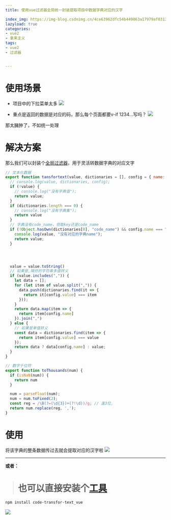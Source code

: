 ```yaml
---
title: 使用vue过滤器全局统一封装提取项目中数据字典对应的汉字

index_img: https://img-blog.csdnimg.cn/4ce63962dfc54b449863a17979af0312.png
lazyload: true
categories:
- vue2
- 拿来主义
tags:
- vue2
- 过滤器


---
```













# 使用场景
- 项目中的下拉菜单太多
![](https://img-blog.csdnimg.cn/4ce63962dfc54b449863a17979af0312.png)

- 重点是返回的数据是对应的码，那么每个页面都要v-if 1234...写吗？
![](https://img-blog.csdnimg.cn/57caa2f79b8941b2b77cae085ed3a370.png?x-oss-process=image/watermark,type_d3F5LXplbmhlaQ,shadow_50,text_Q1NETiBA5YWo5piT,size_20,color_FFFFFF,t_70,g_se,x_16)

那太臃肿了，不如统一处理
# 解决方案
那么我们可以封装个[全局过滤器](https://quanyi.blog.csdn.net/article/details/107784878)，用于灵活转数据字典的对应文字

```javascript
// 文本化数据
export function tansfortext(value, dictionaries = [], config = { name: "code_name", value: "code_value" }) {
  // console.log(value, dictionaries, config);
  if (!value) {
    // console.log("没有字典值");
    return value;
  }
  if (dictionaries.length === 0) {
    // console.log("没有字典集");
    return value
  }
  // 字典没有code_name，但取key还是code_name
  if (!Object.hasOwn(dictionaries[0], "code_name") && config.name === "code_name") {
    console.log(value, "没有对应的字典name");
    return value;
  }




  value = value.toString()
  // 如果是,隔开的字符串多值转义
  if (value.includes(",")) {
    let data = [];
    for (let item of value.split(",")) {
      data.push(dictionaries.find(it => {
        return it[config.value] === item
      }));
    }
    return data.map(item => {
      return item[config.name]
    }).join(",")
  } else {
    // 如果是单值转义
    const data = dictionaries.find(item => {
      return item[config.value] === value
    });
    return data ? data[config.name] : value;
  }
}

// 数字千位符
export function toThousands(num) {
  if (isNaN(num)) {
    return num
  }

  num = parseFloat(num);
  num = num.toFixed(2);
  const reg = /\B(?=(\d{3})+(?!\d))/g; // 逢3位,
  return num.replace(reg, ',');
}

```



# 使用
将该字典的整条数据传过去就会提取对应的汉字啦
![](https://img-blog.csdnimg.cn/e4f25684cf094987ae8eb89474e20c72.png)



---
**或者：**

> # 也可以直接安装个[工具](https://www.npmjs.com/package/code-transfor-text_vue)

```bash
npm install code-transfor-text_vue
```

![](https://img-blog.csdnimg.cn/07f88c8b98af40459d8b1ab5b1a6a94e.png)







